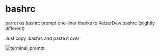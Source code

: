 # bashrc
parrot os bashrc prompt one-liner
thanks to KeizerDev/.bashrc (slightly different)

Just copy .bashrc and paste it over

![terminal_prompt](https://github.com/user-attachments/assets/910a74a6-dffa-457a-9242-d7bd8fcd66f5)

